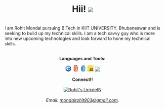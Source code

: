 <h1 align='center'>
Hii! <img src="https://raw.githubusercontent.com/MartinHeinz/MartinHeinz/master/wave.gif" width="30px">
</h1> 
<br>
I am Rohit Mondal pursuing B.Tech in KIIT UNIVERSITY, Bhubaneswar and is seeking to build up my technical skills. I am a tech savvy guy who is more into new upcoming technologies and look forward to hone my technical skills.
<br>
<br>

<div align='center'>
  
**Languages and Tools:**  

<code align='center'><img height="20" src="https://raw.githubusercontent.com/github/explore/80688e429a7d4ef2fca1e82350fe8e3517d3494d/topics/cpp/cpp.png"></code>
<code align='center'><img height="20" src="https://raw.githubusercontent.com/github/explore/80688e429a7d4ef2fca1e82350fe8e3517d3494d/topics/html/html.png"></code>
<code align='center'><img height="20" src="https://raw.githubusercontent.com/github/explore/5c058a388828bb5fde0bcafd4bc867b5bb3f26f3/topics/css/css.png"></code>
<code align='center'><img height="20" src="https://raw.githubusercontent.com/github/explore/80688e429a7d4ef2fca1e82350fe8e3517d3494d/topics/javascript/javascript.png"></code>
<code align='center'><img height="20" src="https://raw.githubusercontent.com/tanisha03/tanisha03/master/icons/react.png"></code>

**Connect!!**

<a href="https://www.linkedin.com/in/rohit-mondal-6b55581b7/">
  <img align='center' alt="Rohit's LinkdeIN" width="22px" color="#FFFFFF" src="https://cdn.jsdelivr.net/npm/simple-icons@v3/icons/linkedin.svg" />
</a>
  
<br>
<br>
<address>
Email: <a href="mailto:mondalrohit903@gmail.com">mondalrohit903@gmail.com</a>.<br>
</address>
</di
